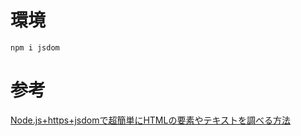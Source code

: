 
# 環境


```
npm i jsdom
```

# 参考


[Node.js+https+jsdomで超簡単にHTMLの要素やテキストを調べる方法](https://iwb.jp/nodejs-https-jsdom-get-html-text/)

